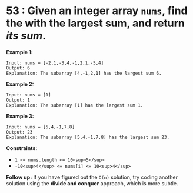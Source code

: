# 53 : Given an integer array `nums`, find the with the largest sum, and return _its sum_.

**Example 1:**

```
Input: nums = [-2,1,-3,4,-1,2,1,-5,4]
Output: 6
Explanation: The subarray [4,-1,2,1] has the largest sum 6.

```

**Example 2:**

```
Input: nums = [1]
Output: 1
Explanation: The subarray [1] has the largest sum 1.

```

**Example 3:**

```
Input: nums = [5,4,-1,7,8]
Output: 23
Explanation: The subarray [5,4,-1,7,8] has the largest sum 23.

```

**Constraints:**

-   `1 <= nums.length <= 10<sup>5</sup>`
-   `-10<sup>4</sup> <= nums[i] <= 10<sup>4</sup>`

**Follow up:** If you have figured out the `O(n)` solution, try coding another solution using the **divide and conquer** approach, which is more subtle.